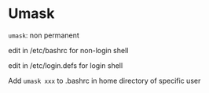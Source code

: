 # Umask

`umask`: non permanent

edit in /etc/bashrc for non-login shell

edit in /etc/login.defs for login shell

Add `umask xxx` to .bashrc in home directory of specific user
